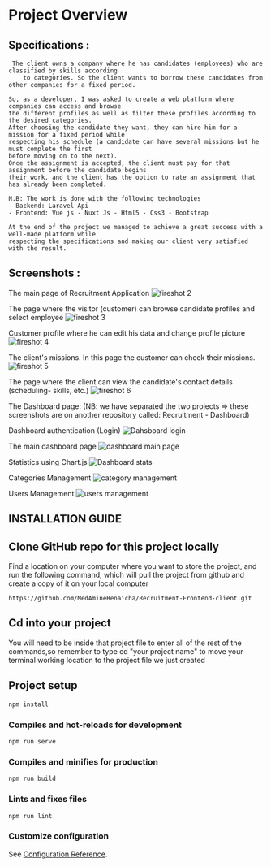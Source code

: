 # Project Overview

  ## Specifications : 
  ```
   The client owns a company where he has candidates (employees) who are classified by skills according 
      to categories. So the client wants to borrow these candidates from other companies for a fixed period.

  So, as a developer, I was asked to create a web platform where companies can access and browse 
  the different profiles as well as filter these profiles according to the desired categories. 
  After choosing the candidate they want, they can hire him for a mission for a fixed period while 
  respecting his schedule (a candidate can have several missions but he must complete the first 
  before moving on to the next).
  Once the assignment is accepted, the client must pay for that assignment before the candidate begins 
  their work, and the client has the option to rate an assignment that has already been completed.

  N.B: The work is done with the following technologies
  - Backend: Laravel Api
  - Frontend: Vue js - Nuxt Js - Html5 - Css3 - Bootstrap

  At the end of the project we managed to achieve a great success with a well-made platform while 
  respecting the specifications and making our client very satisfied with the result.
  
 ```
  
  ## Screenshots : 
The main page of Recruitment Application
![fireshot 2](https://user-images.githubusercontent.com/38215895/134809274-d350fc35-aba9-4fa5-8481-74ba23610057.png)

The page where the visitor (customer) can browse candidate profiles and select employee
![fireshot 3](https://user-images.githubusercontent.com/38215895/134809313-bf3fd076-3790-407d-9787-1a67f7b78744.png)

Customer profile where he can edit his data and change profile picture
![fireshot 4](https://user-images.githubusercontent.com/38215895/134809349-bcc43819-b5f1-4f94-88dd-3eed3612b761.png)

The client's missions. In this page the customer can check their missions.
![fireshot 5](https://user-images.githubusercontent.com/38215895/134809394-2d5095a0-6d89-4ba0-91c1-23d120d19df9.png)

The page where the client can view the candidate's contact details (scheduling- skills, etc.)
![fireshot 6](https://user-images.githubusercontent.com/38215895/134809456-3b3738d1-db88-483d-a26d-d69ec86a6471.png)


The Dashboard page: (NB: we have separated the two projects => these screenshots are on another repository called: Recruitment - Dashboard)

Dashboard authentication (Login)
![Dahsboard login](https://user-images.githubusercontent.com/38215895/134809528-b6e2b62c-8a0e-4e60-b83f-db9f9cfc143c.png)

The main dashboard page
![dashboard main page](https://user-images.githubusercontent.com/38215895/134809540-d5f8ad7f-251c-4413-9d4c-dbd6e3770fc0.png)

Statistics using Chart.js
![Dashboard stats](https://user-images.githubusercontent.com/38215895/134809555-f501a3f0-8326-4a09-9b49-e31756230c6a.png)

Categories Management
![category management](https://user-images.githubusercontent.com/38215895/134809571-96a82bb0-40c2-459b-b701-8126f22146b7.png)

Users Management
![users management](https://user-images.githubusercontent.com/38215895/134809580-90887501-6530-41a7-a88c-22b8eded7c3d.png)

## INSTALLATION GUIDE
## Clone GitHub repo for this project locally
Find a location on your computer where you want to store the project, and run the following command, which will pull the project from github and create a copy of it on your local computer

```
https://github.com/MedAmineBenaicha/Recruitment-Frontend-client.git
```

## Cd into your project
You will need to be inside that project file to enter all of the rest of the commands,so remember to type cd "your project name" to move your terminal working location to the project file we just created

## Project setup
```
npm install
```

### Compiles and hot-reloads for development
```
npm run serve
```

### Compiles and minifies for production
```
npm run build
```

### Lints and fixes files
```
npm run lint
```

### Customize configuration
See [Configuration Reference](https://cli.vuejs.org/config/).
